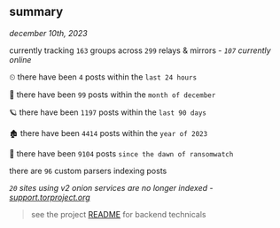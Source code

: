 
## summary
_december 10th, 2023_

currently tracking `163` groups across `299` relays & mirrors - _`107` currently online_

⏲ there have been `4` posts within the `last 24 hours`

🦈 there have been `99` posts within the `month of december`

🪐 there have been `1197` posts within the `last 90 days`

🏚 there have been `4414` posts within the `year of 2023`

🦕 there have been `9104` posts `since the dawn of ransomwatch`

there are `96` custom parsers indexing posts

_`20` sites using v2 onion services are no longer indexed - [support.torproject.org](https://support.torproject.org/onionservices/v2-deprecation/)_

> see the project [README](https://github.com/joshhighet/ransomwatch#ransomwatch--) for backend technicals
